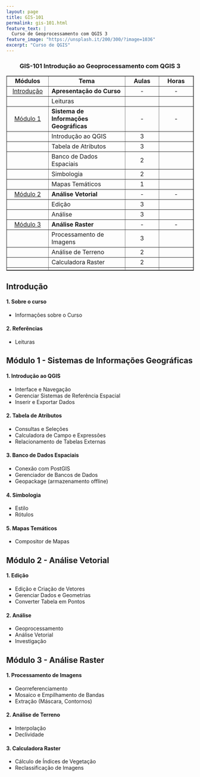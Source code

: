 ```yaml
---
layout: page
title: GIS-101
permalink: gis-101.html
feature_text: |
  Curso de Geoprocessamento com QGIS 3
feature_image: "https://unsplash.it/200/300/?image=1036"
excerpt: "Curso de QGIS"
---
```

<h3 style="text-align: center;">GIS-101 Introdu&ccedil;&atilde;o ao Geoprocessamento com QGIS 3</h3>
<table style="border-collapse: collapse; width: 100%;" border="1">
<tbody>
<tr>
<td style="width: 22.3146%; text-align: center;"><strong>M&oacute;dulos</strong></td>
<td style="width: 41.1125%; text-align: center;"><strong>Tema</strong></td>
<td style="width: 18.2225%; text-align: center;"><strong>Aulas</strong></td>
<td style="width: 18.3504%; text-align: center;"><strong>Horas</strong></td>
</tr>
<tr>
<td style="width: 22.3146%; text-align: center;"><a title="Introdu&ccedil;&atilde;o" href="/courses/1355385/modules/2317227">Introdu&ccedil;&atilde;o</a></td>
<td style="width: 41.1125%;"><strong>Apresenta&ccedil;&atilde;o do Curso</strong></td>
<td style="width: 18.2225%; text-align: center;">-</td>
<td style="width: 18.3504%; text-align: center;">-</td>
</tr>
<tr>
<td style="width: 22.3146%; text-align: center;"></td>
<td style="width: 41.1125%;">Leituras</td>
<td style="width: 18.2225%; text-align: center;"></td>
<td style="width: 18.3504%; text-align: center;"></td>
</tr>
<tr>
<td style="width: 22.3146%; text-align: center;"><a title="M&oacute;dulo 1" href="/courses/1355385/modules/2317210">M&oacute;dulo 1</a></td>
<td style="width: 41.1125%;"><strong>Sistema de Informa&ccedil;&otilde;es Geogr&aacute;ficas</strong></td>
<td style="width: 18.2225%; text-align: center;">-</td>
<td style="width: 18.3504%; text-align: center;">-</td>
</tr>
<tr>
<td style="width: 22.3146%; text-align: center;"></td>
<td style="width: 41.1125%;">Introdu&ccedil;&atilde;o ao QGIS</td>
<td style="width: 18.2225%; text-align: center;">3</td>
<td style="width: 18.3504%; text-align: center;"></td>
</tr>
<tr>
<td style="width: 22.3146%; text-align: center;"></td>
<td style="width: 41.1125%;">Tabela de Atributos</td>
<td style="width: 18.2225%; text-align: center;">3</td>
<td style="width: 18.3504%; text-align: center;"></td>
</tr>
<tr>
<td style="width: 22.3146%; text-align: center;"></td>
<td style="width: 41.1125%;">Banco de Dados Espaciais</td>
<td style="width: 18.2225%; text-align: center;">2</td>
<td style="width: 18.3504%; text-align: center;"></td>
</tr>
<tr>
<td style="width: 22.3146%; text-align: center;"></td>
<td style="width: 41.1125%;">Simbologia</td>
<td style="width: 18.2225%; text-align: center;">2</td>
<td style="width: 18.3504%; text-align: center;"></td>
</tr>
<tr>
<td style="width: 22.3146%; text-align: center;"></td>
<td style="width: 41.1125%;">Mapas Tem&aacute;ticos</td>
<td style="width: 18.2225%; text-align: center;">1</td>
<td style="width: 18.3504%; text-align: center;"></td>
</tr>
<tr>
<td style="width: 22.3146%; text-align: center;"><a title="M&oacute;dulo 2" href="/courses/1355385/modules/2317238">M&oacute;dulo 2</a></td>
<td style="width: 41.1125%;"><strong>An&aacute;lise Vetorial</strong></td>
<td style="width: 18.2225%; text-align: center;">-</td>
<td style="width: 18.3504%; text-align: center;">-</td>
</tr>
<tr>
<td style="width: 22.3146%; text-align: center;"></td>
<td style="width: 41.1125%;">Edi&ccedil;&atilde;o</td>
<td style="width: 18.2225%; text-align: center;">3</td>
<td style="width: 18.3504%; text-align: center;"></td>
</tr>
<tr>
<td style="width: 22.3146%; text-align: center;"></td>
<td style="width: 41.1125%;">An&aacute;lise</td>
<td style="width: 18.2225%; text-align: center;">3</td>
<td style="width: 18.3504%; text-align: center;"></td>
</tr>
<tr>
<td style="width: 22.3146%; text-align: center;"><a title="M&oacute;dulo 3" href="/courses/1355385/modules/2317211">M&oacute;dulo 3</a></td>
<td style="width: 41.1125%;"><strong>An&aacute;lise Raster</strong></td>
<td style="width: 18.2225%; text-align: center;">-</td>
<td style="width: 18.3504%; text-align: center;">-</td>
</tr>
<tr>
<td style="width: 22.3146%; text-align: center;"></td>
<td style="width: 41.1125%;">Processamento de Imagens</td>
<td style="width: 18.2225%; text-align: center;">3</td>
<td style="width: 18.3504%; text-align: center;"></td>
</tr>
<tr>
<td style="width: 22.3146%; text-align: center;"></td>
<td style="width: 41.1125%;">An&aacute;lise de Terreno</td>
<td style="width: 18.2225%; text-align: center;">2</td>
<td style="width: 18.3504%; text-align: center;"></td>
</tr>
<tr>
<td style="width: 22.3146%; text-align: center;"></td>
<td style="width: 41.1125%;">Calculadora Raster</td>
<td style="width: 18.2225%; text-align: center;">2</td>
<td style="width: 18.3504%; text-align: center;"></td>
</tr>
<tr>
<td style="width: 22.3146%; text-align: center;"></td>
<td style="width: 41.1125%;"></td>
<td style="width: 18.2225%; text-align: center;"></td>
<td style="width: 18.3504%; text-align: center;"></td>
</tr>
</tbody>
</table>

## Introdução
#### 1. Sobre o curso
  - Informações sobre o Curso
#### 2. Referências
  - Leituras
## Módulo 1 - Sistemas de Informações Geográficas
#### 1. Introdução ao QGIS
- Interface e Navegação
- Gerenciar Sistemas de Referência Espacial
- Inserir e Exportar Dados
#### 2. Tabela de Atributos
- Consultas e Seleções
- Calculadora de Campo e Expressões
- Relacionamento de Tabelas Externas
#### 3. Banco de Dados Espaciais
- Conexão com PostGIS
- Gerenciador de Bancos de Dados
- Geopackage (armazenamento offline)
#### 4. Simbologia
- Estilo
- Rótulos
#### 5. Mapas Temáticos
- Compositor de Mapas
## Módulo 2 - Análise Vetorial
#### 1. Edição
- Edição e Criação de Vetores
- Gerenciar Dados e Geometrias
- Converter Tabela em Pontos
#### 2. Análise
- Geoprocessamento
- Análise Vetorial
- Investigação
## Módulo 3 - Análise Raster
#### 1. Processamento de Imagens
- Georreferenciamento
- Mosaico e Empilhamento de Bandas
- Extração (Máscara, Contornos)
#### 2. Análise de Terreno
- Interpolação
- Declividade
#### 3. Calculadora Raster
- Cálculo de Índices de Vegetação
- Reclassificação de Imagens

